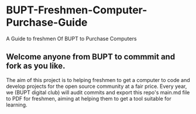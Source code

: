 # BUPT-Freshmen-Computer-Purchase-Guide
 A Guide to freshmen Of BUPT to Purchase Computers
## Welcome anyone from BUPT to commmit and fork as you like. ##
The aim of this project is to helping freshmen to get a computer to code and develop projects for the open source community at a fair price.
Every year, we (BUPT digital club) will audit commits and export this repo's main.md file to PDF for freshmen, aiming at helping them to get a tool suitable for learning.
